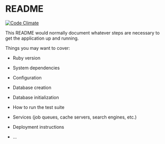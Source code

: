 # README

[![Code Climate](https://codeclimate.com/github/Tapelistfm/playlist/badges/gpa.svg)](https://codeclimate.com/github/Tapelistfm/playlist)

This README would normally document whatever steps are necessary to get the
application up and running.

Things you may want to cover:

* Ruby version

* System dependencies

* Configuration

* Database creation

* Database initialization

* How to run the test suite

* Services (job queues, cache servers, search engines, etc.)

* Deployment instructions

* ...
